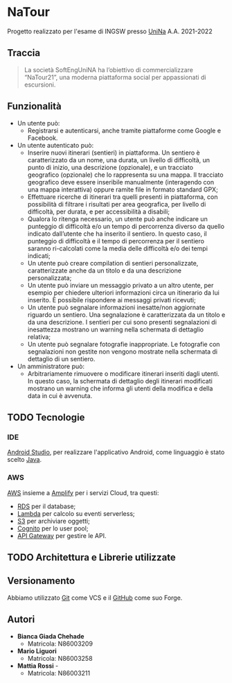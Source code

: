 # NaTour
  Progetto realizzato per l'esame di INGSW presso [UniNa](https://www.unina.it) A.A. 2021-2022

## Traccia
   > La società SoftEngUniNA ha l’obiettivo di commercializzare “NaTour21”, una moderna piattaforma social per
appassionati di escursioni.

## Funzionalità
  - Un utente può:
    - Registrarsi e autenticarsi, anche tramite piattaforme come Google e Facebook.
  - Un utente autenticato può:
    - Inserire nuovi itinerari (sentieri) in piattaforma. Un sentiero è
caratterizzato da un nome, una durata, un livello di difficoltà, un punto di inizio, una descrizione
(opzionale), e un tracciato geografico (opzionale) che lo rappresenta su una mappa. Il tracciato
geografico deve essere inseribile manualmente (interagendo con una mappa interattiva) oppure
ramite file in formato standard GPX;
    - Effettuare ricerche di itinerari tra quelli presenti in piattaforma, con possibilità di filtrare i risultati
per area geografica, per livello di difficoltà, per durata, e per accessibilità a disabili;
    -  Qualora lo ritenga necessario, un utente può anche indicare un punteggio di difficoltà e/o un tempo
di percorrenza diverso da quello indicato dall’utente che ha inserito il sentiero. In questo caso, il
punteggio di difficoltà e il tempo di percorrenza per il sentiero saranno ri-calcolati come la media
delle difficoltà e/o dei tempi indicati;
    - Un utente può creare compilation di sentieri personalizzate, caratterizzate anche da un titolo e da
una descrizione personalizzata;
    - Un utente può inviare un messaggio privato a un altro utente, per esempio per chiedere
ulteriori informazioni circa un itinerario da lui inserito. È possibile rispondere ai messaggi privati
ricevuti;
    - Un utente può segnalare informazioni inesatte/non aggiornate riguardo un sentiero. Una
segnalazione è caratterizzata da un titolo e da una descrizione. I sentieri per cui sono presenti
segnalazioni di inesattezza mostrano un warning nella schermata di dettaglio relativa;
    - Un utente può segnalare fotografie inappropriate. Le fotografie con segnalazioni non gestite non
vengono mostrate nella schermata di dettaglio di un sentiero.
  - Un amministratore può:
    - Arbitrariamente rimuovere o modificare itinerari inseriti dagli utenti. In
questo caso, la schermata di dettaglio degli itinerari modificati mostrano un warning che informa gli
utenti della modifica e della data in cui è avvenuta.  

## TODO Tecnologie
  ### IDE
  [Android Studio](https://developer.android.com/studio), per realizzare l'applicativo Android, come linguaggio è stato scelto [Java](https://www.java.com/it/).

  ### AWS
  [AWS](aws.amazon.com) insieme a [Amplify](https://aws.amazon.com/it/amplify/) per i servizi Cloud, tra questi:
  - [RDS](https://aws.amazon.com/it/rds/) per il database;
  - [Lambda](https://aws.amazon.com/it/lambda/) per calcolo su eventi serverless;
  - [S3](https://aws.amazon.com/it/s3/) per archiviare oggetti;
  - [Cognito](https://aws.amazon.com/it/cognito/) per lo user pool;
  - [API Gateway](https://aws.amazon.com/it/api-gateway/) per gestire le API.
  
## TODO Architettura e Librerie utilizzate
  
## Versionamento  
  Abbiamo utilizzato [Git](https://git-scm.com/) come VCS e il [GitHub](https://github.com/) come suo Forge.
  
## Autori
  - **Bianca Giada Chehade** 
    - Matricola: N86003209
  - **Mario Liguori**        
    - Matricola: N86003258
  - **Mattia Rossi**         -
    - Matricola: N86003211
